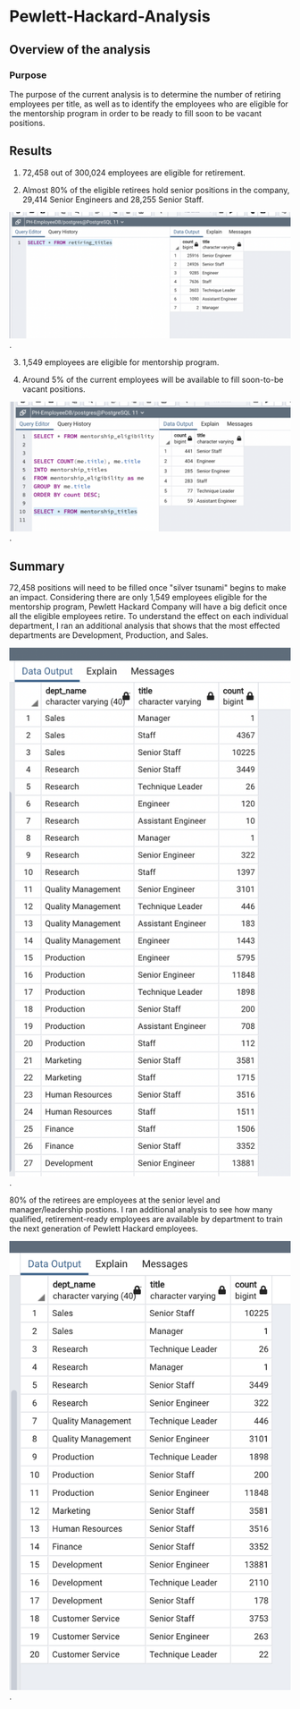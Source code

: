 # Pewlett-Hackard-Analysis

## Overview of the analysis

### Purpose

The purpose of the current analysis is to determine the number of retiring employees per title, as well as to identify the employees who are eligible for the mentorship  program in order to be ready to fill soon to be vacant positions. 

## Results

  1.  72,458 out of 300,024 employees are eligible for retirement. 
  
  2.  Almost 80% of the eligible retirees hold senior positions in the company, 29,414 Senior Engineers and 28,255 Senior Staff.  

![retiring_titles.png](Queries/retiring_titles.png).

  3.  1,549 employees are eligible for mentorship program.

  4.  Around 5% of the current employees will be available to fill soon-to-be vacant positions. 

![Mentorship_titles.png](Queries/Mentorship_titles.png).

## Summary

72,458 positions will need to be filled once "silver tsunami" begins to make an impact. Considering there are only 1,549 employees eligible for the mentorship program, Pewlett Hackard Company will have a big deficit once all the eligible employees retire. To understand the effect on each individual department, I ran an additional analysis that shows that the most effected departments are Development, Production, and Sales. 

![all_retirees_dept.png](Queries/all_retirees_dept.png).

80% of the retirees are employees at the senior level and manager/leadership postions. I ran additional analysis to see how many qualified, retirement-ready employees are available by department to train the next generation of Pewlett Hackard employees. 

![qualified_retirees.png](Queries/qualified_retirees.png).
